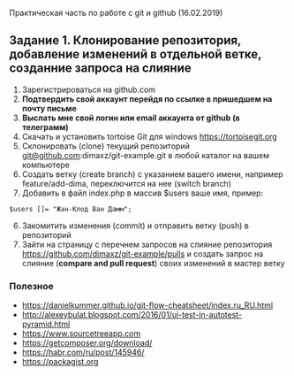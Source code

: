 Практическая часть по работе с git и github (16.02.2019)

## Задание 1. Клонирование репозитория, добавление изменений в отдельной ветке, созданние запроса на слияние
1. Зарегистрироваться на github.com
2. <b>Подтвердить свой аккаунт перейдя по ссылке в пришедшем на почту письме</b>
3. <b>Выслать мне свой логин или email аккаунта от github (в телеграмм)</b>
4. Скачать и установить tortoise Git для windows https://tortoisegit.org
5. Склонировать (clone) текущий репозиторий git@github.com:dimaxz/git-example.git в любой каталог на вашем компьютере
6. Создать ветку (create branch) с указанием вашего имени, например feature/add-dima, переключится на нее (switch branch)
7. Добавить в файл index.php в массив $users ваше имя, пример:
```
$users []= "Жан-Клод Ван Дамм";
```
6. Закомитить изменения (commit) и отправить ветку (push) в репозиторий
7. Зайти на страницу с перечнем запросов на слияние репозитория https://github.com/dimaxz/git-example/pulls и создать запрос на слияние (<b>compare and pull request</b>) своих изменений в мастер ветку

### Полезное
- https://danielkummer.github.io/git-flow-cheatsheet/index.ru_RU.html
- http://alexeybulat.blogspot.com/2016/01/ui-test-in-autotest-pyramid.html
- https://www.sourcetreeapp.com
- https://getcomposer.org/download/
- https://habr.com/ru/post/145946/
- https://packagist.org

